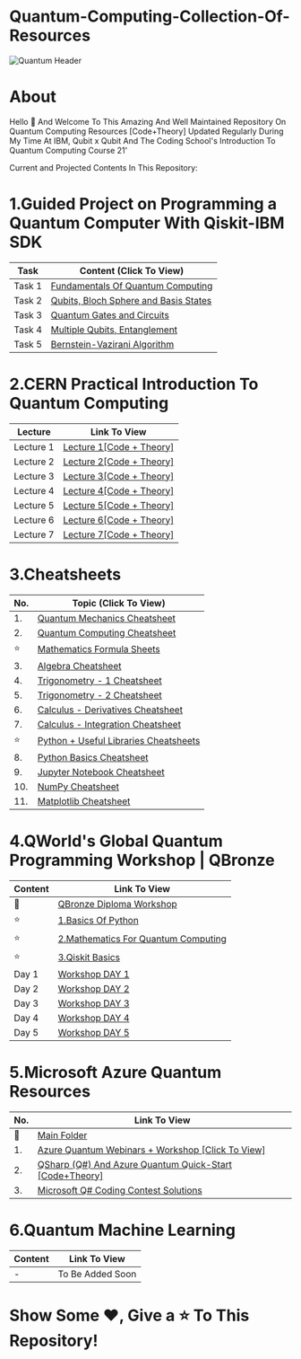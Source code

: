 # Quantum-Computing-Collection-Of-Resources
![Quantum Header](https://github.com/aryashah2k/Quantum-Computing-Collection-Of-Resources/blob/main/assets/Quantum%20Header.png)
	
# About 

Hello 👋 And Welcome To This Amazing And Well Maintained Repository On Quantum Computing Resources [Code+Theory] Updated Regularly During My Time At IBM, Qubit x Qubit And The Coding School's Introduction To Quantum Computing Course 21'

Current and Projected Contents In This Repository:

# 1.Guided Project on Programming a Quantum Computer With Qiskit-IBM SDK

|Task|Content (Click To View)|
|----|------|
|Task 1|<a href="https://github.com/aryashah2k/Quantum-Computing-Collection-Of-Resources/tree/main/Guided%20Project%20-%20Programming%20a%20Quantum%20Computer%20with%20Qiskit%20-%20IBM%20SDK/Task%201">Fundamentals Of Quantum Computing</a>|
|Task 2|<a href="https://github.com/aryashah2k/Quantum-Computing-Collection-Of-Resources/tree/main/Guided%20Project%20-%20Programming%20a%20Quantum%20Computer%20with%20Qiskit%20-%20IBM%20SDK/Task%202">Qubits, Bloch Sphere and Basis States</a>|
|Task 3|<a href="https://github.com/aryashah2k/Quantum-Computing-Collection-Of-Resources/tree/main/Guided%20Project%20-%20Programming%20a%20Quantum%20Computer%20with%20Qiskit%20-%20IBM%20SDK/Task%203">Quantum Gates and Circuits</a>|
|Task 4|<a href="https://github.com/aryashah2k/Quantum-Computing-Collection-Of-Resources/tree/main/Guided%20Project%20-%20Programming%20a%20Quantum%20Computer%20with%20Qiskit%20-%20IBM%20SDK/Task%204">Multiple Qubits, Entanglement</a>|
|Task 5|<a href="https://github.com/aryashah2k/Quantum-Computing-Collection-Of-Resources/tree/main/Guided%20Project%20-%20Programming%20a%20Quantum%20Computer%20with%20Qiskit%20-%20IBM%20SDK/Task%205">Bernstein-Vazirani Algorithm</a>|

# 2.CERN Practical Introduction To Quantum Computing

|Lecture|Link To View|
|-----|-----|
|Lecture 1|<a href="https://github.com/aryashah2k/Quantum-Computing-Collection-Of-Resources/tree/main/CERN%20-%20Practical%20Introduction%20To%20Quantum%20Computing/Lecture%201%20Resources">Lecture 1[Code + Theory]</a>	|
|Lecture 2|<a href="https://github.com/aryashah2k/Quantum-Computing-Collection-Of-Resources/tree/main/CERN%20-%20Practical%20Introduction%20To%20Quantum%20Computing/Lecture%202%20Resources">Lecture 2[Code + Theory]</a>|
|Lecture 3|<a href="https://github.com/aryashah2k/Quantum-Computing-Collection-Of-Resources/tree/main/CERN%20-%20Practical%20Introduction%20To%20Quantum%20Computing/Lecture%203%20Resources">Lecture 3[Code + Theory]</a>|
|Lecture 4|<a href="https://github.com/aryashah2k/Quantum-Computing-Collection-Of-Resources/tree/main/CERN%20-%20Practical%20Introduction%20To%20Quantum%20Computing/Lecture%204%20Resources">Lecture 4[Code + Theory]</a>|
|Lecture 5|<a href="https://github.com/aryashah2k/Quantum-Computing-Collection-Of-Resources/tree/main/CERN%20-%20Practical%20Introduction%20To%20Quantum%20Computing/Lecture%205%20Resources">Lecture 5[Code + Theory]</a>|
|Lecture 6|<a href="https://github.com/aryashah2k/Quantum-Computing-Collection-Of-Resources/tree/main/CERN%20-%20Practical%20Introduction%20To%20Quantum%20Computing/Lecture%206%20Resources">Lecture 6[Code + Theory]</a>|
|Lecture 7|<a href="https://github.com/aryashah2k/Quantum-Computing-Collection-Of-Resources/tree/main/CERN%20-%20Practical%20Introduction%20To%20Quantum%20Computing/Lecture%207%20Resources">Lecture 7[Code + Theory]</a>|

# 3.Cheatsheets

|No.|Topic (Click To View)|
|--|-----|
|1.|<a href="https://github.com/aryashah2k/Quantum-Computing-Collection-Of-Resources/tree/main/Topic-Wise%20Cheatsheets/Quantum%20Mechanics%20Cheatsheet">Quantum Mechanics Cheatsheet</a>|
|2.|<a href="https://github.com/aryashah2k/Quantum-Computing-Collection-Of-Resources/tree/main/Topic-Wise%20Cheatsheets/Quantum%20Computing%20Cheatsheet">Quantum Computing Cheatsheet</a>|
|⭐|<a href="https://github.com/aryashah2k/Quantum-Computing-Collection-Of-Resources/tree/main/Topic-Wise%20Cheatsheets/Mathematics%20Formula%20Sheets">Mathematics Formula Sheets</a>|
|3.|<a href="https://github.com/aryashah2k/Quantum-Computing-Collection-Of-Resources/blob/main/Topic-Wise%20Cheatsheets/Mathematics%20Formula%20Sheets/assets/Algebra%20Sheet%20Snip.jpg">Algebra Cheatsheet</a>|
|4.|<a href="https://github.com/aryashah2k/Quantum-Computing-Collection-Of-Resources/blob/main/Topic-Wise%20Cheatsheets/Mathematics%20Formula%20Sheets/assets/Trigonometry%20Sheet%20Snip%201.jpg">Trigonometry - 1 Cheatsheet</a>|
|5.|<a href="https://github.com/aryashah2k/Quantum-Computing-Collection-Of-Resources/blob/main/Topic-Wise%20Cheatsheets/Mathematics%20Formula%20Sheets/assets/Trigonometry%20Sheet%20Snip%202.jpg">Trigonometry - 2 Cheatsheet</a>|
|6.|<a href="https://github.com/aryashah2k/Quantum-Computing-Collection-Of-Resources/blob/main/Topic-Wise%20Cheatsheets/Mathematics%20Formula%20Sheets/assets/Calculus%20Derivatives%20Snip.jpg">Calculus - Derivatives Cheatsheet</a>|
|7.|<a href="https://github.com/aryashah2k/Quantum-Computing-Collection-Of-Resources/blob/main/Topic-Wise%20Cheatsheets/Mathematics%20Formula%20Sheets/assets/Calculus%20Integration%20Snip.jpg">Calculus - Integration Cheatsheet</a>|
|⭐|<a href="https://github.com/aryashah2k/Quantum-Computing-Collection-Of-Resources/tree/main/Topic-Wise%20Cheatsheets/Python%20%2B%20Useful%20Libraries%20Cheatsheets">Python + Useful Libraries Cheatsheets</a>|
|8.|<a href="https://github.com/aryashah2k/Quantum-Computing-Collection-Of-Resources/blob/main/Topic-Wise%20Cheatsheets/Python%20%2B%20Useful%20Libraries%20Cheatsheets/assets/Python%20Basics.jpg">Python Basics Cheatsheet</a>|
|9.|<a href="https://github.com/aryashah2k/Quantum-Computing-Collection-Of-Resources/blob/main/Topic-Wise%20Cheatsheets/Python%20%2B%20Useful%20Libraries%20Cheatsheets/assets/Jupyter%20Notebooks.jpg">Jupyter Notebook Cheatsheet</a>|
|10.|<a href="https://github.com/aryashah2k/Quantum-Computing-Collection-Of-Resources/blob/main/Topic-Wise%20Cheatsheets/Python%20%2B%20Useful%20Libraries%20Cheatsheets/assets/Numpy.jpg">NumPy Cheatsheet</a>|
|11.|<a href="https://github.com/aryashah2k/Quantum-Computing-Collection-Of-Resources/blob/main/Topic-Wise%20Cheatsheets/Python%20%2B%20Useful%20Libraries%20Cheatsheets/assets/Matplotlib.jpg">Matplotlib Cheatsheet</a>|

# 4.QWorld's Global Quantum Programming Workshop | QBronze

|Content|Link To View|
|-----|-----|
|🌟|<a href="https://github.com/aryashah2k/Quantum-Computing-Collection-Of-Resources/tree/main/QWorld's%20Global%20Quantum%20Programming%20Workshop">QBronze Diploma Workshop</a>|
|⭐|<a href="https://github.com/aryashah2k/Quantum-Computing-Collection-Of-Resources/tree/main/QWorld's%20Global%20Quantum%20Programming%20Workshop/Basics%20Of%20Python">1.Basics Of Python</a>|
|⭐|<a href="https://github.com/aryashah2k/Quantum-Computing-Collection-Of-Resources/tree/main/QWorld's%20Global%20Quantum%20Programming%20Workshop/Mathematics%20For%20Quantum%20Computing">2.Mathematics For Quantum Computing</a>|
|⭐|<a href="https://github.com/aryashah2k/Quantum-Computing-Collection-Of-Resources/tree/main/QWorld's%20Global%20Quantum%20Programming%20Workshop">3.Qiskit Basics</a>|
|Day 1|<a href="https://github.com/aryashah2k/Quantum-Computing-Collection-Of-Resources/tree/main/QWorld's%20Global%20Quantum%20Programming%20Workshop/DAY%201">Workshop DAY 1</a>|
|Day 2|<a href="https://github.com/aryashah2k/Quantum-Computing-Collection-Of-Resources/tree/main/QWorld's%20Global%20Quantum%20Programming%20Workshop/DAY%202">Workshop DAY 2</a>|
|Day 3|<a href="https://github.com/aryashah2k/Quantum-Computing-Collection-Of-Resources/tree/main/QWorld's%20Global%20Quantum%20Programming%20Workshop/DAY%203">Workshop DAY 3</a>|
|Day 4|<a href="https://github.com/aryashah2k/Quantum-Computing-Collection-Of-Resources/tree/main/QWorld's%20Global%20Quantum%20Programming%20Workshop/DAY%204">Workshop DAY 4</a>|
|Day 5|<a href="https://github.com/aryashah2k/Quantum-Computing-Collection-Of-Resources/tree/main/QWorld's%20Global%20Quantum%20Programming%20Workshop/DAY%205%20%2B%20DAY%206">Workshop DAY 5</a>|

# 5.Microsoft Azure Quantum Resources

|No.|Link To View|
|-----|-----|
|🌟|<a href="https://github.com/aryashah2k/Quantum-Computing-Collection-Of-Resources/blob/main/Microsoft%20Azure%20Quantum%20Resources/README.md">Main Folder</a>|
|1.|<a href="https://github.com/aryashah2k/Quantum-Computing-Collection-Of-Resources/blob/main/Microsoft%20Azure%20Quantum%20Resources/Azure%20Quantum%20Webinar%20Series.md">Azure Quantum Webinars + Workshop [Click To View]</a>|
|2.|<a href="https://github.com/aryashah2k/Quantum-Computing-Collection-Of-Resources/tree/main/Microsoft%20Azure%20Quantum%20Resources/QSharp%20(Q%23)%20And%20Azure%20Quantum%20Quick-Start">QSharp (Q#) And Azure Quantum Quick-Start [Code+Theory]</a>|
|3.|<a href="https://github.com/aryashah2k/Quantum-Computing-Collection-Of-Resources/tree/main/Microsoft%20Azure%20Quantum%20Resources/Microsoft%20Q%23%20Coding%20Contests">Microsoft Q# Coding Contest Solutions</a>|



# 6.Quantum Machine Learning

|Content|Link To View|
|---|---|
|-|To Be Added Soon|

# Show Some ❤️, Give a ⭐ To This Repository!



